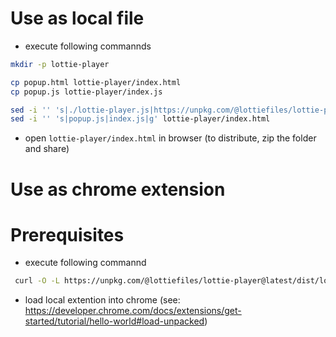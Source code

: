 # Use as local file

- execute following commannds

```sh
mkdir -p lottie-player

cp popup.html lottie-player/index.html
cp popup.js lottie-player/index.js

sed -i '' 's|./lottie-player.js|https://unpkg.com/@lottiefiles/lottie-player@latest/dist/lottie-player.js|g' lottie-player/index.html
sed -i '' 's|popup.js|index.js|g' lottie-player/index.html
```

- open `lottie-player/index.html` in browser (to distribute, zip the folder and share)

# Use as chrome extension

# Prerequisites

- execute following commannd

```sh
 curl -O -L https://unpkg.com/@lottiefiles/lottie-player@latest/dist/lottie-player.js
```

- load local extention into chrome (see: https://developer.chrome.com/docs/extensions/get-started/tutorial/hello-world#load-unpacked)
